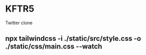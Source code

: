 # KFTR5
 Twitter clone

## npx tailwindcss -i ./static/src/style.css -o ./static/css/main.css --watch